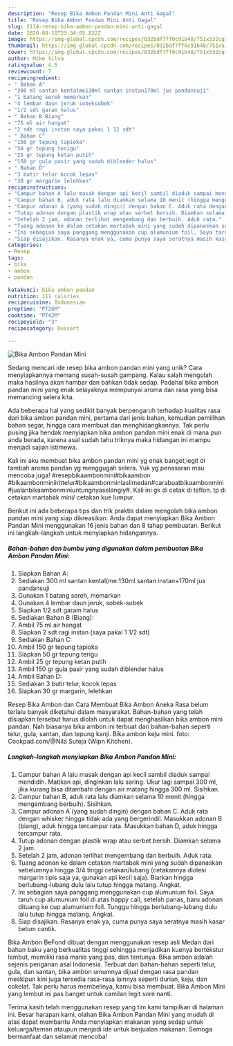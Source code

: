 ```yaml
---
description: "Resep Bika Ambon Pandan Mini Anti Gagal"
title: "Resep Bika Ambon Pandan Mini Anti Gagal"
slug: 2114-resep-bika-ambon-pandan-mini-anti-gagal
date: 2020-08-10T23:34:05.822Z
image: https://img-global.cpcdn.com/recipes/032bdf7ff0c91b48/751x532cq70/bika-ambon-pandan-mini-foto-resep-utama.jpg
thumbnail: https://img-global.cpcdn.com/recipes/032bdf7ff0c91b48/751x532cq70/bika-ambon-pandan-mini-foto-resep-utama.jpg
cover: https://img-global.cpcdn.com/recipes/032bdf7ff0c91b48/751x532cq70/bika-ambon-pandan-mini-foto-resep-utama.jpg
author: Mike Silva
ratingvalue: 4.5
reviewcount: 7
recipeingredient:
- " Bahan A"
- "300 ml santan kentalme130ml santan instan170ml jus pandansuji"
- "1 batang sereh memarkan"
- "4 lembar daun jeruk sobeksobek"
- "1/2 sdt garam halus"
- " Bahan B Biang"
- "75 ml air hangat"
- "2 sdt ragi instan saya pakai 1 12 sdt"
- " Bahan C"
- "150 gr tepung tapioka"
- "50 gr tepung terigu"
- "25 gr tepung ketan putih"
- "150 gr gula pasir yang sudah diblender halus"
- " Bahan D"
- "3 butir telur kocok lepas"
- "30 gr margarin lelehkan"
recipeinstructions:
- "Campur bahan A lalu masak dengan api kecil sambil diaduk sampai mendidih. Matikan api, dinginkan lalu saring. Ukur lagi sampai 300 ml, jika kurang bisa ditambahi dengan air matang hingga 300 ml. Sisihkan."
- "Campur bahan B, aduk rata lalu diamkan selama 10 menit (hingga mengembang berbuih). Sisihkan."
- "Campur adonan A (yang sudah dingin) dengan bahan C. Aduk rata dengan whisker hingga tidak ada yang bergerindil. Masukkan adonan B (biang), aduk hingga tercampur rata. Masukkan bahan D, aduk hingga tercampur rata."
- "Tutup adonan dengan plastik wrap atau serbet bersih. Diamkan selama 2 jam."
- "Setelah 2 jam, adonan terlihat mengembang dan berbuih. Aduk rata."
- "Tuang adonan ke dalam cetakan martabak mini yang sudah dipanaskan sebelumnya hingga 3/4 tinggi cetakan/lubang (cetakannya diolesi margarin tipis saja ya, gunakan api kecil saja). Biarkan hingga berlubang-lubang dulu lalu tutup hingga matang. Angkat."
- "Ini sebagian saya panggang menggunakan cup alumunium foil. Saya taruh cup alumunium foil di atas happy call, setelah panas, baru adonan dituang ke cup alumunium foil. Tunggu hingga berlubang-lubang dulu lalu tutup hingga matang. Angkat."
- "Siap disajikan. Rasanya enak ya, cuma punya saya seratnya masih kasar belum cantik."
categories:
- Resep
tags:
- bika
- ambon
- pandan

katakunci: bika ambon pandan 
nutrition: 111 calories
recipecuisine: Indonesian
preptime: "PT26M"
cooktime: "PT42M"
recipeyield: "3"
recipecategory: Dessert

---
```



![Bika Ambon Pandan Mini](https://img-global.cpcdn.com/recipes/032bdf7ff0c91b48/751x532cq70/bika-ambon-pandan-mini-foto-resep-utama.jpg)

Sedang mencari ide resep bika ambon pandan mini yang unik? Cara menyiapkannya memang susah-susah gampang. Kalau salah mengolah maka hasilnya akan hambar dan bahkan tidak sedap. Padahal bika ambon pandan mini yang enak selayaknya mempunyai aroma dan rasa yang bisa memancing selera kita.

Ada beberapa hal yang sedikit banyak berpengaruh terhadap kualitas rasa dari bika ambon pandan mini, pertama dari jenis bahan, kemudian pemilihan bahan segar, hingga cara membuat dan menghidangkannya. Tak perlu pusing jika hendak menyiapkan bika ambon pandan mini enak di mana pun anda berada, karena asal sudah tahu triknya maka hidangan ini mampu menjadi sajian istimewa.

Kali ini aku membuat bika ambon pandan mini yg enak banget,legit di tambah aroma pandan yg menggugah selera. Yuk yg penasaran mau mencoba juga!  #resepbikaambonmini#bikaambon #bikaambonminiirittelur#bikaambonminiaslimedan#carabuatbikaambonmini#jualanbikaambonminiuntungnyaselangiy#. Kali ini gk di cetak di teflon. tp di cetakan martabak mini/ cetakan kue lumpur.


Berikut ini ada beberapa tips dan trik praktis dalam mengolah bika ambon pandan mini yang siap dikreasikan. Anda dapat menyiapkan Bika Ambon Pandan Mini menggunakan 16 jenis bahan dan 8 tahap pembuatan. Berikut ini langkah-langkah untuk menyiapkan hidangannya.

<!--inarticleads1-->

##### Bahan-bahan dan bumbu yang digunakan dalam pembuatan Bika Ambon Pandan Mini:

1. Siapkan  Bahan A:
1. Sediakan 300 ml santan kental(me:130ml santan instan+170ml jus pandansuji
1. Gunakan 1 batang sereh, memarkan
1. Gunakan 4 lembar daun jeruk, sobek-sobek
1. Siapkan 1/2 sdt garam halus
1. Sediakan  Bahan B (Biang):
1. Ambil 75 ml air hangat
1. Siapkan 2 sdt ragi instan (saya pakai 1 1/2 sdt)
1. Sediakan  Bahan C:
1. Ambil 150 gr tepung tapioka
1. Siapkan 50 gr tepung terigu
1. Ambil 25 gr tepung ketan putih
1. Ambil 150 gr gula pasir yang sudah diblender halus
1. Ambil  Bahan D:
1. Sediakan 3 butir telur, kocok lepas
1. Siapkan 30 gr margarin, lelehkan


Resep Bika Ambon dan Cara Membuat Bika Ambon Aneka Rasa belum terlalu banyak diketahui dalam masyarakat. Bahan-bahan yang telah disiapkan tersebut harus diolah untuk dapat menghasilkan bika ambon mini pandan. Nah biasanya bika ambon ini terbuat dari bahan-bahan seperti telur, gula, santan, dan tepung kanji. Bika ambon keju mini. foto: Cookpad.com/@Nila Suteja (Wipn Kitchen). 

<!--inarticleads2-->

##### Langkah-langkah menyiapkan Bika Ambon Pandan Mini:

1. Campur bahan A lalu masak dengan api kecil sambil diaduk sampai mendidih. Matikan api, dinginkan lalu saring. Ukur lagi sampai 300 ml, jika kurang bisa ditambahi dengan air matang hingga 300 ml. Sisihkan.
1. Campur bahan B, aduk rata lalu diamkan selama 10 menit (hingga mengembang berbuih). Sisihkan.
1. Campur adonan A (yang sudah dingin) dengan bahan C. Aduk rata dengan whisker hingga tidak ada yang bergerindil. Masukkan adonan B (biang), aduk hingga tercampur rata. Masukkan bahan D, aduk hingga tercampur rata.
1. Tutup adonan dengan plastik wrap atau serbet bersih. Diamkan selama 2 jam.
1. Setelah 2 jam, adonan terlihat mengembang dan berbuih. Aduk rata.
1. Tuang adonan ke dalam cetakan martabak mini yang sudah dipanaskan sebelumnya hingga 3/4 tinggi cetakan/lubang (cetakannya diolesi margarin tipis saja ya, gunakan api kecil saja). Biarkan hingga berlubang-lubang dulu lalu tutup hingga matang. Angkat.
1. Ini sebagian saya panggang menggunakan cup alumunium foil. Saya taruh cup alumunium foil di atas happy call, setelah panas, baru adonan dituang ke cup alumunium foil. Tunggu hingga berlubang-lubang dulu lalu tutup hingga matang. Angkat.
1. Siap disajikan. Rasanya enak ya, cuma punya saya seratnya masih kasar belum cantik.


Bika Ambon BeFond dibuat dengan menggunakan resep asli Medan dari bahan baku yang berkualitas tinggi sehingga menjadikan kuenya bertekstur lembut, memiliki rasa manis yang pas, dan tentunya. Bika ambon adalah sejenis penganan asal Indonesia. Terbuat dari bahan-bahan seperti telur, gula, dan santan, bika ambon umumnya dijual dengan rasa pandan meskipun kini juga tersedia rasa-rasa lainnya seperti durian, keju, dan cokelat. Tak perlu harus membelinya, kamu bisa membuat. Bika Ambon Mini yang lembut ini pas banget untuk camilan legit sore nanti. 

Terima kasih telah menggunakan resep yang tim kami tampilkan di halaman ini. Besar harapan kami, olahan Bika Ambon Pandan Mini yang mudah di atas dapat membantu Anda menyiapkan makanan yang sedap untuk keluarga/teman ataupun menjadi ide untuk berjualan makanan. Semoga bermanfaat dan selamat mencoba!
